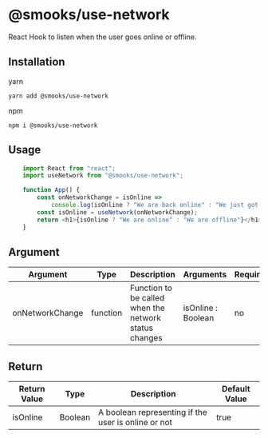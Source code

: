 # @smooks/use-network

React Hook to listen when the user goes online or offline.

## Installation

yarn

``` yarn add @smooks/use-network ```

npm

``` npm i @smooks/use-network ```

## Usage

```js
    import React from "react";
    import useNetwork from "@smooks/use-network";

    function App() {
        const onNetworkChange = isOnline =>
            console.log(isOnline ? "We are back online" : "We just got offline");
        const isOnline = useNetwork(onNetworkChange);
        return <h1>{isOnline ? "We are online" : "We are offline"}</h1>;
    }
```

## Argument

| Argument   | Type     | Description                                            | Arguments | Required  |
| ---------- | -------- | ------------------------------------------------------ | -------- | ---------- |
| onNetworkChange    | function   |Function to be called when the network status changes	 |   isOnline : Boolean	   |   no         |

## Return

| Return Value   | Type     | Description                                            | Default Value  |
| ---------- | -------- | ------------------------------------------------------ | -------- | 
| isOnline    | Boolean   |A boolean representing if the user is online or not		 |   true	   | 